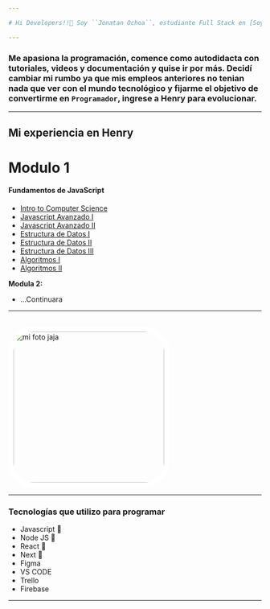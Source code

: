 ```yaml
---

# Hi Developers!!💚 Soy ``Jonatan Ochoa``, estudiante Full Stack en [Soy Henry](https://www.soyhenry.com)

---
```


### Me apasiona la programación, comence como autodidacta con tutoriales, videos y documentación y quise ir por más. Decidí cambiar mi rumbo ya que mis empleos anteriores no tenian nada que ver con el mundo tecnológico y fijarme el objetivo de convertirme en ``Programador``, ingrese a Henry para evolucionar.

---

## Mi experiencia en Henry

# Modulo 1

#### Fundamentos de JavaScript

<div class="hide">

-  [Intro to Computer Science](./01-IntroToCS)
-  [Javascript Avanzado I](./02-JavaScriptAvanzado-I)
-  [Javascript Avanzado II](./03-JavaScriptAvanzado-II)
-  [Estructura de Datos I](./04-EstructuraDeDatos-I)
-  [Estructura de Datos II](./05-EstructuraDeDatos-II)
-  [Estructura de Datos III](./06-EstructuraDeDatos-III)
-  [Algoritmos I](./07-Algoritmos-I)
-  [Algoritmos II](./08-Algoritmos-II)

</div >

__Modula 2:__

* ...Continuara
---
<br />
<img src="https://jonaochoa.vercel.app/static/media/jonacode.3b5e728e432e6b1e1dae.jpg" alt="mi foto jaja" title="Developer javascript" style="border: 10px solid white; width: 300px; height: 300px; border-radius: 50px " />

---

### Tecnologías que utilizo para programar 

- Javascript 💛
- Node JS 💚
- React 💙
- Next 🖤
- Figma
- VS CODE
- Trello
- Firebase

---
